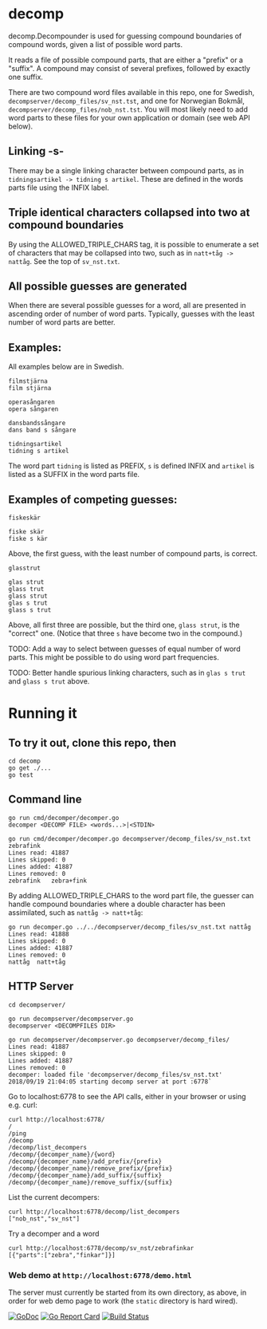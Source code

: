 # decomp
decomp.Decompounder is used for guessing compound boundaries of compound words, given a list of possible word parts.

It reads a file of possible compound parts, that are either a "prefix" or a "suffix". A compound may consist of several prefixes, followed by exactly one suffix.

There are two compound word files available in this repo, one for Swedish, `decompserver/decomp_files/sv_nst.tst`, and one for Norwegian Bokmål, `decompserver/decomp_files/nob_nst.tst`. You will most likely need to add word parts to these files for your own application or domain (see web API below).

## Linking -s-

There may be a single linking character between compound parts, as in `tidningsartikel -> tidning s artikel`. These are defined in the words parts file using the INFIX label.


## Triple identical characters collapsed into two at compound boundaries

By using the ALLOWED_TRIPLE_CHARS tag, it is possible to enumerate a set of characters that may be collapsed into two, such as in `natt+tåg -> nattåg`. 
See the top of `sv_nst.txt`.

## All possible guesses are generated

When there are several possible guesses for a word, all are presented in ascending order of number of word parts. Typically, guesses with the least number of word parts are better.


## Examples:

All examples below are in Swedish.

    filmstjärna
    film stjärna

    operasångaren
    opera sångaren

    dansbandssångare
    dans band s sångare

    tidningsartikel
    tidning s artikel    

The word part `tidning` is listed as  PREFIX, `s` is defined INFIX and `artikel` is listed as a SUFFIX in the word parts file.


## Examples of competing guesses:

    fiskeskär

    fiske skär
    fiske s kär

Above, the first guess, with the least number of compound parts, is correct.

    glasstrut

    glas strut
    glass trut
    glass strut
    glas s trut
    glass s trut

Above, all first three are possible, but the third one, `glass strut`, is the "correct" one. (Notice that three `s` have become two in the compound.)


TODO: Add a way to select between guesses of equal number of word parts. This might be possible to do using word part frequencies. 

TODO: Better handle spurious linking characters, such as in  `glas s trut` and `glass s trut` above.


# Running it

## To try it out, clone this repo, then

    cd decomp
    go get ./...
    go test
    

## Command line

    go run cmd/decomper/decomper.go
    decomper <DECOMP FILE> <words...>|<STDIN>

    go run cmd/decomper/decomper.go decompserver/decomp_files/sv_nst.txt zebrafink
    Lines read: 41887
    Lines skipped: 0
    Lines added: 41887
    Lines removed: 0
    zebrafink	zebra+fink


By adding ALLOWED_TRIPLE_CHARS to the word part file, the guesser can handle compound boundaries where a double character has been assimilated, such as `nattåg -> natt+tåg`:

    go run decomper.go ../../decompserver/decomp_files/sv_nst.txt nattåg
    Lines read: 41888
    Lines skipped: 0
    Lines added: 41887
    Lines removed: 0
    nattåg	natt+tåg


## HTTP Server

    cd decompserver/

    go run decompserver/decompserver.go 
    decompserver <DECOMPFILES DIR>

    go run decompserver/decompserver.go decompserver/decomp_files/
    Lines read: 41887
    Lines skipped: 0
    Lines added: 41887
    Lines removed: 0
    decomper: loaded file 'decompserver/decomp_files/sv_nst.txt'
    2018/09/19 21:04:05 starting decomp server at port :6778`


Go to localhost:6778 to see the API calls, either in your browser or using e.g. curl:

    curl http://localhost:6778/
    /
    /ping
    /decomp
    /decomp/list_decompers
    /decomp/{decomper_name}/{word}
    /decomp/{decomper_name}/add_prefix/{prefix}
    /decomp/{decomper_name}/remove_prefix/{prefix}
    /decomp/{decomper_name}/add_suffix/{suffix}
    /decomp/{decomper_name}/remove_suffix/{suffix}


List the current decompers:

    curl http://localhost:6778/decomp/list_decompers
    ["nob_nst","sv_nst"]


Try a decomper and a word

    curl http://localhost:6778/decomp/sv_nst/zebrafinkar
    [{"parts":["zebra","finkar"]}]



### Web demo at `http://localhost:6778/demo.html`

The server must currently be started from its own directory, as above, in order for web demo page to work (the `static` directory is hard wired).



[![GoDoc](https://godoc.org/github.com/stts-se/decomp?status.svg)](https://godoc.org/github.com/stts-se/decomp) [![Go Report Card](https://goreportcard.com/badge/github.com/stts-se/decomp)](https://goreportcard.com/report/github.com/stts-se/decomp) [![Build Status](https://travis-ci.org/stts-se/decomp.svg?branch=master)](https://travis-ci.org/stts-se/decomp)
